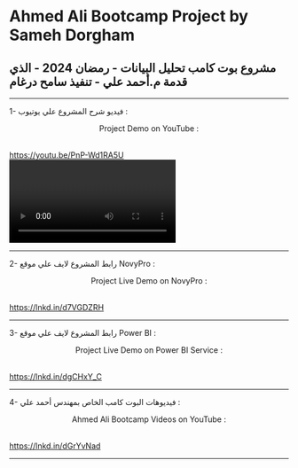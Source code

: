 # Ahmed Ali Bootcamp Project by Sameh Dorgham
<h2> مشروع بوت كامب تحليل البيانات - رمضان 2024 - الذي قدمة م.أحمد علي - تنفيذ سامح درغام </h2>

---------------------------------------------------------------------------

1- فيديو شرح المشروع علي يوتيوب :
<br> <center> Project Demo on YouTube : </center> </br>

https://youtu.be/PnP-Wd1RA5U
<video> https://youtu.be/PnP-Wd1RA5U </video>

---------------------------------------------------------------------------
2- رابط المشروع لايف علي موقع NovyPro :
<br> <center> Project Live Demo on NovyPro : </center> </br> 

https://lnkd.in/d7VGDZRH

---------------------------------------------------------------------------
3- رابط المشروع لايف علي موقع Power BI :
<br> <center> Project Live Demo on Power BI Service : </center> </br> 

https://lnkd.in/dgCHxY_C

---------------------------------------------------------------------------
4- فيديوهات البوت كامب الخاص بمهندس أحمد علي :
<br> <center> Ahmed Ali Bootcamp Videos on YouTube : </center> </br>

https://lnkd.in/dGrYvNad

---------------------------------------------------------------------------
